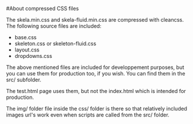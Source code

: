 #About compressed CSS files

The skela.min.css and skela-fluid.min.css are compressed with cleancss. The following source files are included:

* base.css
* skeleton.css or skeleton-fluid.css
* layout.css
* dropdowns.css

The above mentioned files are included for developpement purposes, but you can use them for production too, if you wish. You can find them in the src/ subfolder.

The test.html page uses them, but not the index.html which is intended for production.

The img/ folder file inside the css/ folder is there so that relatively included images url's work even when scripts are called from the src/ folder.